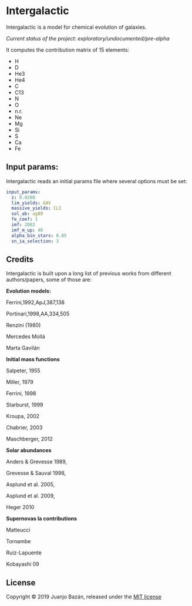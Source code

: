 # Intergalactic

Intergalactic is a model for chemical evolution of galaxies.

_Current status of the project: exploratory/undocumented/pre-alpha_

It computes the contribution matrix of 15 elements:

* H
* D
* He3
* He4
* C
* C13
* N
* O
* n.r.
* Ne
* Mg
* Si
* S
* Ca
* Fe

## Input params:

Intergalactic reads an initial params file where several options must be set:

```yaml
input_params:
  z: 0.0200
  lim_yields: GAV
  massive_yields: CLI
  sol_ab: ag89
  fe_coef: 1
  imf: 2002
  imf_m_up: 40
  alpha_bin_stars: 0.05
  sn_ia_selection: 3
```

## Credits

Intergalactic is built upon a long list of previous works from different authors/papers, some of those are:

__Evolution models:__

Ferrini,1992,ApJ,387,138

Portinari,1998,AA,334,505

Renzini (1980)

Mercedes Mollá

Marta Gavilán


__Initial mass functions__

Salpeter, 1955

Miller, 1979

Ferrini, 1998

Starburst, 1999

Kroupa, 2002

Chabrier, 2003

Maschberger, 2012


__Solar abundances__

Anders & Grevesse 1989,

Grevesse & Sauval 1998,

Asplund et al. 2005,

Asplund et al. 2009,

Heger 2010


__Supernovas Ia contributions__

Matteucci

Tornambe

Ruiz-Lapuente

Kobayashi 09


## License

Copyright © 2019 Juanjo Bazán, released under the [MIT license](MIT-LICENSE.txt)